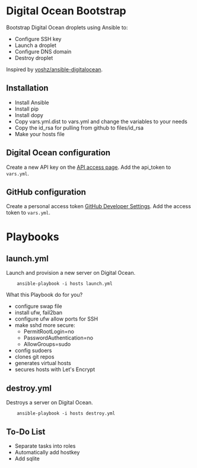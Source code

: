 Digital Ocean Bootstrap
=======================

Bootstrap Digital Ocean droplets using Ansible to:

* Configure SSH key
* Launch a droplet
* Configure DNS domain
* Destroy droplet

Inspired by [yoshz/ansible-digitalocean](https://github.com/yoshz/ansible-digitalocean).


Installation
------------

* Install Ansible
* Install pip
* Install dopy
* Copy vars.yml.dist to vars.yml and change the variables to your needs
* Copy the id_rsa for pulling from github to files/id_rsa
* Make your hosts file


Digital Ocean configuration
---------------------------

Create a new API key on the [API access page](https://cloud.digitalocean.com/api_access).
Add the api_token to `vars.yml`.


GitHub configuration
---------------------------

Create a personal access token [GitHub Developer Settings](https://github.com/settings/developers).
Add the access token to `vars.yml`.


Playbooks
=========

launch.yml
----------

Launch and provision a new server on Digital Ocean.

```
    ansible-playbook -i hosts launch.yml
```

What this Playbook do for you?

- configure swap file
- install ufw, fail2ban
- configure ufw allow ports for SSH
- make sshd more secure:
  - PermitRootLogin=no
  - PasswordAuthentication=no
  - AllowGroups=sudo
- config sudoers
- clones git repos
- generates virtual hosts
- secures hosts with Let's Encrypt

destroy.yml
-----------

Destroys a server on Digital Ocean.

```
    ansible-playbook -i hosts destroy.yml
```

To-Do List
------------

* Separate tasks into roles
* Automatically add hostkey
* Add sqlite
